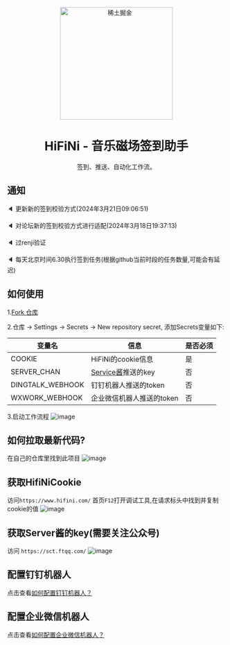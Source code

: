 <section align="center">
    <img src="https://github.com/anduinnn/HiFiNi-Auto-CheckIn/assets/68073009/e50e9fa7-3ddd-4198-be59-fc231f9b8986" alt="稀土掘金" width="260" />
</section>

<h1 align="center">HiFiNi - 音乐磁场签到助手</h1>

<p align="center">签到、推送、自动化工作流。</p>

## 通知

🔈 更新新的签到校验方式(2024年3月21日09:06:51)

🔈 对论坛新的签到校验方式进行适配(2024年3月18日19:37:13)

🔈 过renji验证

🔈 每天北京时间6.30执行签到任务(根据github当前时段的任务数量,可能会有延迟)

## 如何使用

1.[Fork 仓库](https://github.com/anduinnn/HiFiNi-Auto-CheckIn)

2.仓库 -> Settings -> Secrets -> New repository secret, 添加Secrets变量如下:

| 变量名           | 信息                                        | 是否必须 |
| ---------------- | ------------------------------------------- | -------- |
| COOKIE           | HiFiNi的cookie信息                          | 是       |
| SERVER_CHAN      | [Service酱](https://sct.ftqq.com/)推送的key | 否       |
| DINGTALK_WEBHOOK | 钉钉机器人推送的token                       | 否       |
| WXWORK_WEBHOOK | 企业微信机器人推送的token                       | 否       |

3.启动工作流程
![image](https://github.com/anduinnn/HifiNiAutoCheckIn/assets/68073009/b89c7140-be7f-43aa-afaa-8554b4cab752)



## 如何拉取最新代码?

在自己的仓库里找到此项目
![image](https://github.com/anduinnn/HiFiNi-Auto-CheckIn/assets/68073009/46ab90db-b7fb-4097-9abe-fde8c2c3543e)





## 获取HifiNiCookie
访问`https://www.hifini.com/`
首页`F12`打开调试工具,在请求标头中找到并复制cookie的值
![image](https://github.com/anduinnn/HifiNiAutoCheckIn/assets/68073009/97528823-4d31-4c72-bcca-e95bb5d75792)

## 获取Server酱的key(需要关注公众号)
访问 `https://sct.ftqq.com/`
![image](https://github.com/anduinnn/HifiNiAutoCheckIn/assets/68073009/c70b4471-2933-4441-964c-5aa2873c3590)

## 配置钉钉机器人
点击查看[如何配置钉钉机器人？](READMES/DingTalkRobotConfigInfo.md)

## 配置企业微信机器人
点击查看[如何配置企业微信机器人？](READMES/WeChatWorkRobotConfigInfo.md)
